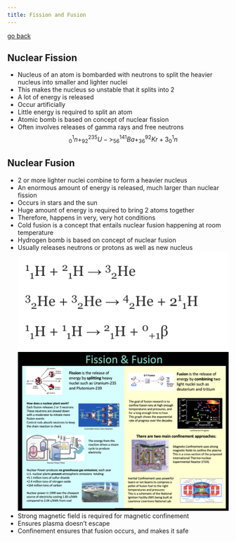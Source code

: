 ```yaml
---
title: Fission and Fusion
---
```


[go back](11Subjects/11Physics.md)

## **Nuclear Fission**
-   Nucleus of an atom is bombarded with neutrons to split the heavier nucleus into smaller and lighter nuclei
-   This makes the nucleus so unstable that it splits into 2
-   A lot of energy is released
-   Occur artificially
-   Little energy is required to split an atom
-   Atomic bomb is based on concept of nuclear fission
-   Often involves releases of gamma rays and free neutrons
$$^1_0n+ ^{235}_{92}U->^{141}_{56}Ba+^{92}_{36}Kr+3 ^1_0 n$$

## **Nuclear Fusion**
-   2 or more lighter nuclei combine to form a heavier nucleus
-   An enormous amount of energy is released, much larger than nuclear fission
-   Occurs in stars and the sun
-   Huge amount of energy is required to bring 2 atoms together
-   Therefore, happens in very, very hot conditions
-   Cold fusion is a concept that entails nuclear fusion happening at room temperature
-   Hydrogen bomb is based on concept of nuclear fusion
-   Usually releases neutrons or protons as well as new nucleus
![](11SubjectImages/Screen%20Shot%202022-10-08%20at%203.46.43%20pm.png)![](11SubjectImages/Fission%20&%20Fusion.png)
- Strong magnetic field is required for magnetic confinement
- Ensures plasma doesn’t escape
- Confinement ensures that fusion occurs, and makes it safe